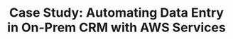---
layout: case-study
title: "Case Study: Automating Data Entry in On-Prem CRM with AWS Services"
permalink: /case-studies/automating-manual-data-entry-serverless-aws-on-prem-proprietary-apis
description: "Consultative and Engineering Support towards automating legacy data entry processes in an on-premise CRM."
og_image_url: /assets/img/photos/opengraph/axops-technologies-og-image-v1.jpg
---